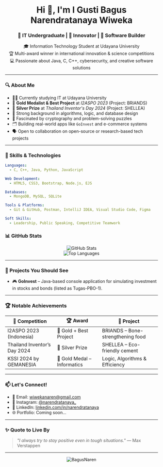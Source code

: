 <h1 align="center">Hi 👋, I'm I Gusti Bagus Narendratanaya Wiweka</h1>
<h3 align="center">🏫 IT Undergraduate | 🧠 Innovator | 🧩 Software Builder</h3>

<p align="center">
  🎓 Information Technology Student at Udayana University <br>
  🏆 Multi-award winner in international innovation & science competitions <br>
  💻 Passionate about Java, C, C++, cybersecurity, and creative software solutions
</p>

---

### 🔍 About Me

- 🧑‍🎓 Currently studying IT at Udayana University  
- 🥇 **Gold Medalist & Best Project** at *I2ASPO 2023* (Project: BRIANDS)  
- 🥈 **Silver Prize** at *Thailand Inventor's Day 2024* (Project: SHELLEA)  
- 🧠 Strong background in algorithms, logic, and database design  
- 🔐 Fascinated by cryptography and problem-solving puzzles  
- 🗂️ Building real-world apps like `GoInvest` and e-commerce systems  
- 🗣️ Open to collaboration on open-source or research-based tech projects  

---

### 🚀 Skills & Technologies

```yaml
Languages:
  - C, C++, Java, Python, JavaScript

Web Development:
  - HTML5, CSS3, Bootstrap, Node.js, EJS

Databases:
  - MongoDB, MySQL, SQLite

Tools & Platforms:
  - Git & GitHub, Postman, IntelliJ IDEA, Visual Studio Code, Figma

Soft Skills:
  - Leadership, Public Speaking, Competitive Teamwork

```

### 📊 GitHub Stats

<p align="center">
  <img src="https://github-readme-stats.vercel.app/api?username=BagusNaren&show_icons=true&theme=radical" alt="GitHub Stats" />
  <br>
  <img src="https://github-readme-stats.vercel.app/api/top-langs/?username=BagusNaren&layout=compact&theme=radical" alt="Top Languages" />
</p>

---

### 🧪 Projects You Should See

- 🎮 **GoInvest** – Java-based console application for simulating investment in stocks and bonds (listed as Tugas-PBO-1).  

---

### 🏆 Notable Achievements

| 🏅 Competition                  | 🏆 Award                  | 📌 Project                          |
|--------------------------------|---------------------------|-------------------------------------|
| I2ASPO 2023 (Indonesia)        | 🥇 Gold + Best Project    | BRIANDS – Bone-strengthening food   |
| Thailand Inventor’s Day 2024   | 🥈 Silver Prize           | SHELLEA – Eco-friendly cement       |
| KSSI 2024 by GEMANESIA         | 🥇 Gold Medal – Informatics | Logic, Algorithms & Efficiency     |

---

### 📫 Let's Connect!

- 📧 Email: [wiwekanaren@gmail.com](mailto:wiwekanaren@gmail.com)  
- 📸 Instagram: [@narendratanaya_](https://instagram.com/narendratanaya_)  
- 💼 LinkedIn: [linkedin.com/in/narendratanaya](https://linkedin.com/in/narendratanaya)  
- 🌐 Portfolio: Coming soon...

---

### ✨ Quote to Live By

> *"I always try to stay positive even in tough situations."* — Max Verstappen

---

<p align="center">
  <img src="https://komarev.com/ghpvc/?username=narenwiweka&label=Profile%20views&color=0e75b6&style=flat" alt="BagusNaren" />
</p>
